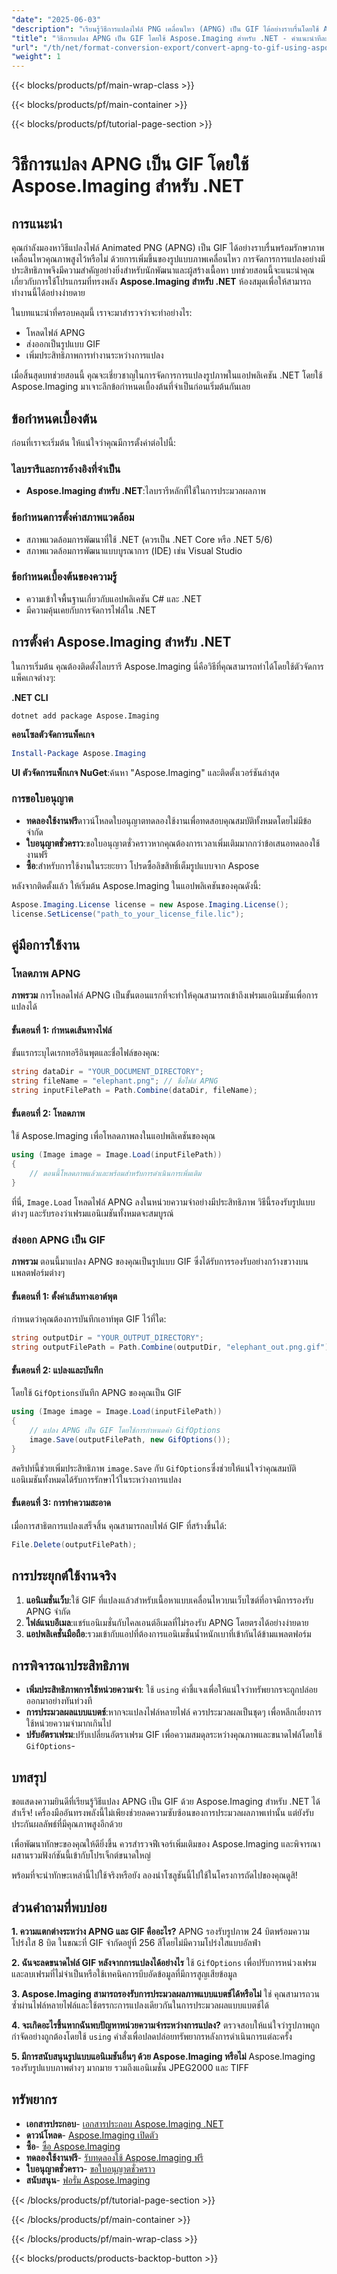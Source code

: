 ```yaml
---
"date": "2025-06-03"
"description": "เรียนรู้วิธีการแปลงไฟล์ PNG เคลื่อนไหว (APNG) เป็น GIF ได้อย่างราบรื่นโดยใช้ Aspose.Imaging สำหรับ .NET คำแนะนำทีละขั้นตอนนี้ครอบคลุมถึงการติดตั้ง กระบวนการแปลง และเทคนิคในการเพิ่มประสิทธิภาพ"
"title": "วิธีการแปลง APNG เป็น GIF โดยใช้ Aspose.Imaging สำหรับ .NET - คำแนะนำทีละขั้นตอน"
"url": "/th/net/format-conversion-export/convert-apng-to-gif-using-aspose-imaging-net/"
"weight": 1
---
```


{{< blocks/products/pf/main-wrap-class >}}

{{< blocks/products/pf/main-container >}}

{{< blocks/products/pf/tutorial-page-section >}}
# วิธีการแปลง APNG เป็น GIF โดยใช้ Aspose.Imaging สำหรับ .NET

## การแนะนำ

คุณกำลังมองหาวิธีแปลงไฟล์ Animated PNG (APNG) เป็น GIF ได้อย่างราบรื่นพร้อมรักษาภาพเคลื่อนไหวคุณภาพสูงไว้หรือไม่ ด้วยการเพิ่มขึ้นของรูปแบบภาพเคลื่อนไหว การจัดการการแปลงอย่างมีประสิทธิภาพจึงมีความสำคัญอย่างยิ่งสำหรับนักพัฒนาและผู้สร้างเนื้อหา บทช่วยสอนนี้จะแนะนำคุณเกี่ยวกับการใช้โปรแกรมที่ทรงพลัง **Aspose.Imaging สำหรับ .NET** ห้องสมุดเพื่อให้สามารถทำงานนี้ได้อย่างง่ายดาย

ในบทแนะนำที่ครอบคลุมนี้ เราจะมาสำรวจว่าจะทำอย่างไร:
- โหลดไฟล์ APNG
- ส่งออกเป็นรูปแบบ GIF
- เพิ่มประสิทธิภาพการทำงานระหว่างการแปลง

เมื่อสิ้นสุดบทช่วยสอนนี้ คุณจะเชี่ยวชาญในการจัดการการแปลงรูปภาพในแอปพลิเคชัน .NET โดยใช้ Aspose.Imaging มาเจาะลึกข้อกำหนดเบื้องต้นที่จำเป็นก่อนเริ่มต้นกันเลย

## ข้อกำหนดเบื้องต้น

ก่อนที่เราจะเริ่มต้น ให้แน่ใจว่าคุณมีการตั้งค่าต่อไปนี้:

### ไลบรารีและการอ้างอิงที่จำเป็น
- **Aspose.Imaging สำหรับ .NET**:ไลบรารีหลักที่ใช้ในการประมวลผลภาพ
  
### ข้อกำหนดการตั้งค่าสภาพแวดล้อม
- สภาพแวดล้อมการพัฒนาที่ใช้ .NET (ควรเป็น .NET Core หรือ .NET 5/6)
- สภาพแวดล้อมการพัฒนาแบบบูรณาการ (IDE) เช่น Visual Studio

### ข้อกำหนดเบื้องต้นของความรู้
- ความเข้าใจพื้นฐานเกี่ยวกับแอปพลิเคชัน C# และ .NET
- มีความคุ้นเคยกับการจัดการไฟล์ใน .NET

## การตั้งค่า Aspose.Imaging สำหรับ .NET

ในการเริ่มต้น คุณต้องติดตั้งไลบรารี Aspose.Imaging นี่คือวิธีที่คุณสามารถทำได้โดยใช้ตัวจัดการแพ็คเกจต่างๆ:

**.NET CLI**
```shell
dotnet add package Aspose.Imaging
```

**คอนโซลตัวจัดการแพ็คเกจ**
```powershell
Install-Package Aspose.Imaging
```

**UI ตัวจัดการแพ็กเกจ NuGet**:ค้นหา "Aspose.Imaging" และติดตั้งเวอร์ชันล่าสุด

### การขอใบอนุญาต
- **ทดลองใช้งานฟรี**ดาวน์โหลดใบอนุญาตทดลองใช้งานเพื่อทดสอบคุณสมบัติทั้งหมดโดยไม่มีข้อจำกัด
- **ใบอนุญาตชั่วคราว**:ขอใบอนุญาตชั่วคราวหากคุณต้องการเวลาเพิ่มเติมมากกว่าข้อเสนอทดลองใช้งานฟรี
- **ซื้อ**:สำหรับการใช้งานในระยะยาว โปรดซื้อลิขสิทธิ์เต็มรูปแบบจาก Aspose

หลังจากติดตั้งแล้ว ให้เริ่มต้น Aspose.Imaging ในแอปพลิเคชันของคุณดังนี้:

```csharp
Aspose.Imaging.License license = new Aspose.Imaging.License();
license.SetLicense("path_to_your_license_file.lic");
```

## คู่มือการใช้งาน

### โหลดภาพ APNG

**ภาพรวม**
การโหลดไฟล์ APNG เป็นขั้นตอนแรกที่จะทำให้คุณสามารถเข้าถึงเฟรมแอนิเมชันเพื่อการแปลงได้

#### ขั้นตอนที่ 1: กำหนดเส้นทางไฟล์
ขั้นแรกระบุไดเรกทอรีอินพุตและชื่อไฟล์ของคุณ:

```csharp
string dataDir = "YOUR_DOCUMENT_DIRECTORY";
string fileName = "elephant.png"; // ชื่อไฟล์ APNG
string inputFilePath = Path.Combine(dataDir, fileName);
```

#### ขั้นตอนที่ 2: โหลดภาพ

ใช้ Aspose.Imaging เพื่อโหลดภาพลงในแอปพลิเคชันของคุณ

```csharp
using (Image image = Image.Load(inputFilePath))
{
    // ตอนนี้โหลดภาพแล้วและพร้อมสำหรับการดำเนินการเพิ่มเติม
}
```
ที่นี่, `Image.Load` โหลดไฟล์ APNG ลงในหน่วยความจำอย่างมีประสิทธิภาพ วิธีนี้รองรับรูปแบบต่างๆ และรับรองว่าเฟรมแอนิเมชันทั้งหมดจะสมบูรณ์

### ส่งออก APNG เป็น GIF

**ภาพรวม**
ตอนนี้มาแปลง APNG ของคุณเป็นรูปแบบ GIF ซึ่งได้รับการรองรับอย่างกว้างขวางบนแพลตฟอร์มต่างๆ

#### ขั้นตอนที่ 1: ตั้งค่าเส้นทางเอาต์พุต
กำหนดว่าคุณต้องการบันทึกเอาท์พุต GIF ไว้ที่ใด:

```csharp
string outputDir = "YOUR_OUTPUT_DIRECTORY";
string outputFilePath = Path.Combine(outputDir, "elephant_out.png.gif");
```

#### ขั้นตอนที่ 2: แปลงและบันทึก
โดยใช้ `GifOptions`บันทึก APNG ของคุณเป็น GIF

```csharp
using (Image image = Image.Load(inputFilePath))
{
    // แปลง APNG เป็น GIF โดยใช้การกำหนดค่า GifOptions
    image.Save(outputFilePath, new GifOptions());
}
```
สคริปท์นี้ช่วยเพิ่มประสิทธิภาพ `image.Save` กับ `GifOptions`ซึ่งช่วยให้แน่ใจว่าคุณสมบัติแอนิเมชันทั้งหมดได้รับการรักษาไว้ในระหว่างการแปลง

#### ขั้นตอนที่ 3: การทำความสะอาด
เมื่อการสาธิตการแปลงเสร็จสิ้น คุณสามารถลบไฟล์ GIF ที่สร้างขึ้นได้:

```csharp
File.Delete(outputFilePath);
```

## การประยุกต์ใช้งานจริง

1. **แอนิเมชั่นเว็บ**:ใช้ GIF ที่แปลงแล้วสำหรับเนื้อหาแบบเคลื่อนไหวบนเว็บไซต์ที่อาจมีการรองรับ APNG จำกัด
2. **ไฟล์แนบอีเมล**:แชร์แอนิเมชั่นกับไคลเอนต์อีเมลที่ไม่รองรับ APNG โดยตรงได้อย่างง่ายดาย
3. **แอปพลิเคชั่นมือถือ**:รวมเข้ากับแอปที่ต้องการแอนิเมชั่นน้ำหนักเบาที่เข้ากันได้ข้ามแพลตฟอร์ม

## การพิจารณาประสิทธิภาพ

- **เพิ่มประสิทธิภาพการใช้หน่วยความจำ**: ใช้ `using` คำชี้แจงเพื่อให้แน่ใจว่าทรัพยากรจะถูกปล่อยออกมาอย่างทันท่วงที
- **การประมวลผลแบบแบตช์**:หากจะแปลงไฟล์หลายไฟล์ ควรประมวลผลเป็นชุดๆ เพื่อหลีกเลี่ยงการใช้หน่วยความจำมากเกินไป
- **ปรับอัตราเฟรม**:ปรับเปลี่ยนอัตราเฟรม GIF เพื่อความสมดุลระหว่างคุณภาพและขนาดไฟล์โดยใช้ `GifOptions`-

## บทสรุป

ขอแสดงความยินดีที่เรียนรู้วิธีแปลง APNG เป็น GIF ด้วย Aspose.Imaging สำหรับ .NET ได้สำเร็จ! เครื่องมืออันทรงพลังนี้ไม่เพียงช่วยลดความซับซ้อนของการประมวลผลภาพเท่านั้น แต่ยังรับประกันผลลัพธ์ที่มีคุณภาพสูงอีกด้วย 

เพื่อพัฒนาทักษะของคุณให้ดียิ่งขึ้น ควรสำรวจฟีเจอร์เพิ่มเติมของ Aspose.Imaging และพิจารณาผสานรวมฟังก์ชันนี้เข้ากับโปรเจ็กต์ขนาดใหญ่

พร้อมที่จะนำทักษะเหล่านี้ไปใช้จริงหรือยัง ลองนำโซลูชันนี้ไปใช้ในโครงการถัดไปของคุณดูสิ!

## ส่วนคำถามที่พบบ่อย

**1. ความแตกต่างระหว่าง APNG และ GIF คืออะไร?**
APNG รองรับรูปภาพ 24 บิตพร้อมความโปร่งใส 8 บิต ในขณะที่ GIF จำกัดอยู่ที่ 256 สีโดยไม่มีความโปร่งใสแบบอัลฟ่า

**2. ฉันจะลดขนาดไฟล์ GIF หลังจากการแปลงได้อย่างไร**
ใช้ `GifOptions` เพื่อปรับการหน่วงเฟรมและลบเฟรมที่ไม่จำเป็นหรือใช้เทคนิคการบีบอัดข้อมูลที่มีการสูญเสียข้อมูล

**3. Aspose.Imaging สามารถรองรับการประมวลผลภาพแบบแบตช์ได้หรือไม่**
ใช่ คุณสามารถวนซ้ำผ่านไฟล์หลายไฟล์และใช้ตรรกะการแปลงเดียวกันในการประมวลผลแบบแบตช์ได้

**4. จะเกิดอะไรขึ้นหากฉันพบปัญหาหน่วยความจำระหว่างการแปลง?**
ตรวจสอบให้แน่ใจว่ารูปภาพถูกกำจัดอย่างถูกต้องโดยใช้ `using` คำสั่งเพื่อปลดปล่อยทรัพยากรหลังการดำเนินการแต่ละครั้ง

**5. มีการสนับสนุนรูปแบบแอนิเมชันอื่นๆ ด้วย Aspose.Imaging หรือไม่**
Aspose.Imaging รองรับรูปแบบภาพต่างๆ มากมาย รวมถึงแอนิเมชั่น JPEG2000 และ TIFF

## ทรัพยากร

- **เอกสารประกอบ**- [เอกสารประกอบ Aspose.Imaging .NET](https://reference.aspose.com/imaging/net/)
- **ดาวน์โหลด**- [Aspose.Imaging เปิดตัว](https://releases.aspose.com/imaging/net/)
- **ซื้อ**- [ซื้อ Aspose.Imaging](https://purchase.aspose.com/buy)
- **ทดลองใช้งานฟรี**- [รับทดลองใช้ Aspose.Imaging ฟรี](https://releases.aspose.com/imaging/net/)
- **ใบอนุญาตชั่วคราว**- [ขอใบอนุญาตชั่วคราว](https://purchase.aspose.com/temporary-license/)
- **สนับสนุน**- [ฟอรั่ม Aspose.Imaging](https://forum.aspose.com/c/imaging/10)

{{< /blocks/products/pf/tutorial-page-section >}}

{{< /blocks/products/pf/main-container >}}

{{< /blocks/products/pf/main-wrap-class >}}

{{< blocks/products/products-backtop-button >}}